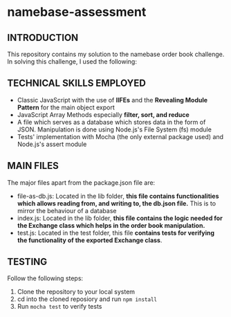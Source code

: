 # namebase-assessment

## INTRODUCTION
This repository contains my solution to the namebase order book challenge. In solving this challenge, I used the following:

## TECHNICAL SKILLS EMPLOYED
* Classic JavaScript with the use of **IIFEs** and the **Revealing Module Pattern** for the main object export
* JavaScript Array Methods especially **filter, sort, and reduce**
* A file which serves as a database which stores data in the form of JSON. Manipulation is done using Node.js's File System (fs) module
* Tests' implementation with Mocha (the only external package used) and Node.js's assert module

## MAIN FILES
The major files apart from the package.json file are:
* file-as-db.js: Located in the lib folder, **this file contains functionalities which allows reading from, and writing to, the db.json file.** This is to mirror the behaviour of a database
* index.js: Located in the lib folder, **this file contains the logic needed for the Exchange class which helps in the order book manipulation.**
* test.js: Located in the test folder, this file **contains tests for verifying the functionality of the exported Exchange class**.

## TESTING
Follow the following steps:
1. Clone the repository to your local system
2. cd into the cloned reposiory and run `npm install`
3. Run `mocha test` to verify tests